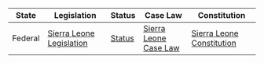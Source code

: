 | State | Legislation | Status | Case Law | Constitution |
| ----- | ----------- | ------ | -------- | ------------ |
| Federal | [Sierra Leone Legislation](http://www.sierra-leone.org/Laws.html) | [Status](http://www.sierra-leone.org/laws-constitution.html) | [Sierra Leone Case Law](http://www.sierra-leone.org/caselawmenu.html) | [Sierra Leone Constitution](http://www.sierra-leone.org/lawsconst.html) |
